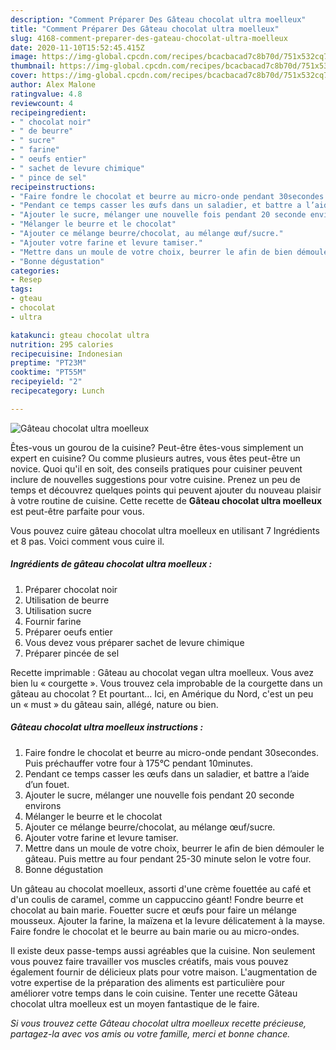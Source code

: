 ```yaml
---
description: "Comment Préparer Des Gâteau chocolat ultra moelleux"
title: "Comment Préparer Des Gâteau chocolat ultra moelleux"
slug: 4168-comment-preparer-des-gateau-chocolat-ultra-moelleux
date: 2020-11-10T15:52:45.415Z
image: https://img-global.cpcdn.com/recipes/bcacbacad7c8b70d/751x532cq70/gateau-chocolat-ultra-moelleux-photo-principale-de-la-recette.jpg
thumbnail: https://img-global.cpcdn.com/recipes/bcacbacad7c8b70d/751x532cq70/gateau-chocolat-ultra-moelleux-photo-principale-de-la-recette.jpg
cover: https://img-global.cpcdn.com/recipes/bcacbacad7c8b70d/751x532cq70/gateau-chocolat-ultra-moelleux-photo-principale-de-la-recette.jpg
author: Alex Malone
ratingvalue: 4.8
reviewcount: 4
recipeingredient:
- " chocolat noir"
- " de beurre"
- " sucre"
- " farine"
- " oeufs entier"
- " sachet de levure chimique"
- " pince de sel"
recipeinstructions:
- "Faire fondre le chocolat et beurre au micro-onde pendant 30secondes. Puis préchauffer votre four à 175°C pendant 10minutes."
- "Pendant ce temps casser les œufs dans un saladier, et battre a l’aide d’un fouet."
- "Ajouter le sucre, mélanger une nouvelle fois pendant 20 seconde environs"
- "Mélanger le beurre et le chocolat"
- "Ajouter ce mélange beurre/chocolat, au mélange œuf/sucre."
- "Ajouter votre farine et levure tamiser."
- "Mettre dans un moule de votre choix, beurrer le afin de bien démouler le gâteau. Puis mettre au four pendant 25-30 minute selon le votre four."
- "Bonne dégustation"
categories:
- Resep
tags:
- gteau
- chocolat
- ultra

katakunci: gteau chocolat ultra 
nutrition: 295 calories
recipecuisine: Indonesian
preptime: "PT23M"
cooktime: "PT55M"
recipeyield: "2"
recipecategory: Lunch

---
```



![Gâteau chocolat ultra moelleux](https://img-global.cpcdn.com/recipes/bcacbacad7c8b70d/751x532cq70/gateau-chocolat-ultra-moelleux-photo-principale-de-la-recette.jpg)

Êtes-vous un gourou de la cuisine? Peut-être êtes-vous simplement un expert en cuisine? Ou comme plusieurs autres, vous êtes peut-être un novice. Quoi qu'il en soit, des conseils pratiques pour cuisiner peuvent inclure de nouvelles suggestions pour votre cuisine. Prenez un peu de temps et découvrez quelques points qui peuvent ajouter du nouveau plaisir à votre routine de cuisine. Cette recette de <strong> Gâteau chocolat ultra moelleux </strong> est peut-être parfaite pour vous.

<!--inarticleads1-->

Vous pouvez cuire gâteau chocolat ultra moelleux en utilisant 7 Ingrédients et 8 pas. Voici comment vous cuire il.

##### Ingrédients de gâteau chocolat ultra moelleux :

1. Préparer  chocolat noir
1. Utilisation  de beurre
1. Utilisation  sucre
1. Fournir  farine
1. Préparer  oeufs entier
1. Vous devez vous préparer  sachet de levure chimique
1. Préparer  pincée de sel


Recette imprimable : Gâteau au chocolat vegan ultra moelleux. Vous avez bien lu « courgette ». Vous trouvez cela improbable de la courgette dans un gâteau au chocolat ? Et pourtant… Ici, en Amérique du Nord, c&#39;est un peu un « must » du gâteau sain, allégé, nature ou bien. 

<!--inarticleads2-->

##### Gâteau chocolat ultra moelleux instructions :

1. Faire fondre le chocolat et beurre au micro-onde pendant 30secondes. Puis préchauffer votre four à 175°C pendant 10minutes.
1. Pendant ce temps casser les œufs dans un saladier, et battre a l’aide d’un fouet.
1. Ajouter le sucre, mélanger une nouvelle fois pendant 20 seconde environs
1. Mélanger le beurre et le chocolat
1. Ajouter ce mélange beurre/chocolat, au mélange œuf/sucre.
1. Ajouter votre farine et levure tamiser.
1. Mettre dans un moule de votre choix, beurrer le afin de bien démouler le gâteau. Puis mettre au four pendant 25-30 minute selon le votre four.
1. Bonne dégustation


Un gâteau au chocolat moelleux, assorti d&#39;une crème fouettée au café et d&#39;un coulis de caramel, comme un cappuccino géant! Fondre beurre et chocolat au bain marie. Fouetter sucre et œufs pour faire un mélange mousseux. Ajouter la farine, la maïzena et la levure délicatement à la mayse. Faire fondre le chocolat et le beurre au bain marie ou au micro-ondes. 

<!--inarticleads1-->

<p>
Il existe deux passe-temps aussi agréables que la cuisine. Non seulement vous pouvez faire travailler vos muscles créatifs, mais vous pouvez également fournir de délicieux plats pour votre maison. L'augmentation de votre expertise de la préparation des aliments est particulière pour améliorer votre temps dans le coin cuisine. Tenter une recette Gâteau chocolat ultra moelleux est un moyen fantastique de le faire.
</p>

<p>
<i>Si vous trouvez cette Gâteau chocolat ultra moelleux recette précieuse, partagez-la avec vos amis ou votre famille, merci et bonne chance.</i>
</p>
